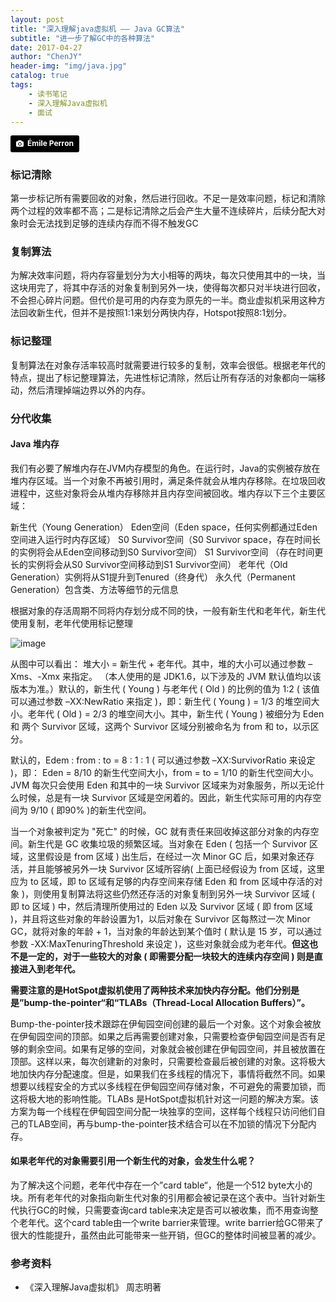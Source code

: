 ```yaml
---
layout: post
title: "深入理解java虚拟机 —— Java GC算法"
subtitle: "进一步了解GC中的各种算法"
date: 2017-04-27
author: "ChenJY"
header-img: "img/java.jpg"
catalog: true
tags: 
    - 读书笔记
    - 深入理解Java虚拟机
    - 面试
---
```


<a style="background-color:black;color:white;text-decoration:none;padding:4px 6px;font-family:-apple-system, BlinkMacSystemFont, &quot;San Francisco&quot;, &quot;Helvetica Neue&quot;, Helvetica, Ubuntu, Roboto, Noto, &quot;Segoe UI&quot;, Arial, sans-serif;font-size:12px;font-weight:bold;line-height:1.2;display:inline-block;border-radius:3px;" href="https://unsplash.com/@emilep?utm_medium=referral&amp;utm_campaign=photographer-credit&amp;utm_content=creditBadge" target="_blank" rel="noopener noreferrer" title="Download free do whatever you want high-resolution photos from Émile Perron"><span style="display:inline-block;padding:2px 3px;"><svg xmlns="http://www.w3.org/2000/svg" style="height:12px;width:auto;position:relative;vertical-align:middle;top:-1px;fill:white;" viewBox="0 0 32 32"><title></title><path d="M20.8 18.1c0 2.7-2.2 4.8-4.8 4.8s-4.8-2.1-4.8-4.8c0-2.7 2.2-4.8 4.8-4.8 2.7.1 4.8 2.2 4.8 4.8zm11.2-7.4v14.9c0 2.3-1.9 4.3-4.3 4.3h-23.4c-2.4 0-4.3-1.9-4.3-4.3v-15c0-2.3 1.9-4.3 4.3-4.3h3.7l.8-2.3c.4-1.1 1.7-2 2.9-2h8.6c1.2 0 2.5.9 2.9 2l.8 2.4h3.7c2.4 0 4.3 1.9 4.3 4.3zm-8.6 7.5c0-4.1-3.3-7.5-7.5-7.5-4.1 0-7.5 3.4-7.5 7.5s3.3 7.5 7.5 7.5c4.2-.1 7.5-3.4 7.5-7.5z"></path></svg></span><span style="display:inline-block;padding:2px 3px;">Émile Perron</span></a>

### 标记清除
第一步标记所有需要回收的对象，然后进行回收。不足一是效率问题，标记和清除两个过程的效率都不高；二是标记清除之后会产生大量不连续碎片，后续分配大对象时会无法找到足够的连续内存而不得不触发GC

### 复制算法
为解决效率问题，将内存容量划分为大小相等的两块，每次只使用其中的一块，当这块用完了，将其中存活的对象复制到另外一块，使得每次都只对半块进行回收，不会担心碎片问题。但代价是可用的内存变为原先的一半。商业虚拟机采用这种方法回收新生代，但并不是按照1:1来划分两快内存，Hotspot按照8:1划分。

### 标记整理
复制算法在对象存活率较高时就需要进行较多的复制，效率会很低。根据老年代的特点，提出了标记整理算法，先进性标记清除，然后让所有存活的对象都向一端移动，然后清理掉端边界以外的内存。

### 分代收集
#### Java 堆内存
我们有必要了解堆内存在JVM内存模型的角色。在运行时，Java的实例被存放在堆内存区域。当一个对象不再被引用时，满足条件就会从堆内存移除。在垃圾回收进程中，这些对象将会从堆内存移除并且内存空间被回收。堆内存以下三个主要区域：

新生代（Young Generation）
Eden空间（Eden space，任何实例都通过Eden空间进入运行时内存区域）
S0 Survivor空间（S0 Survivor space，存在时间长的实例将会从Eden空间移动到S0 Survivor空间）
S1 Survivor空间 （存在时间更长的实例将会从S0 Survivor空间移动到S1 Survivor空间）
老年代（Old Generation）实例将从S1提升到Tenured（终身代）
永久代（Permanent Generation）包含类、方法等细节的元信息

根据对象的存活周期不同将内存划分成不同的快，一般有新生代和老年代，新生代使用复制，老年代使用标记整理

![image](http://images.cnitblog.com/blog/587773/201409/061921034534396.png)

从图中可以看出： 堆大小 = 新生代 + 老年代。其中，堆的大小可以通过参数 –Xms、-Xmx 来指定。
（本人使用的是 JDK1.6，以下涉及的 JVM 默认值均以该版本为准。）默认的，新生代 ( Young ) 与老年代 ( Old ) 的比例的值为 1:2 ( 该值可以通过参数 –XX:NewRatio 来指定 )，即：新生代 ( Young ) = 1/3 的堆空间大小。老年代 ( Old ) = 2/3 的堆空间大小。其中，新生代 ( Young ) 被细分为 Eden 和 两个 Survivor 区域，这两个 Survivor 区域分别被命名为 from 和 to，以示区分。

默认的，Edem : from : to = 8 : 1 : 1 ( 可以通过参数 –XX:SurvivorRatio 来设定 )，即： Eden = 8/10 的新生代空间大小，from = to = 1/10 的新生代空间大小。JVM 每次只会使用 Eden 和其中的一块 Survivor 区域来为对象服务，所以无论什么时候，总是有一块 Survivor 区域是空闲着的。因此，新生代实际可用的内存空间为 9/10 ( 即90% )的新生代空间。

当一个对象被判定为 "死亡" 的时候，GC 就有责任来回收掉这部分对象的内存空间。新生代是 GC 收集垃圾的频繁区域。当对象在 Eden ( 包括一个 Survivor 区域，这里假设是 from 区域 ) 出生后，在经过一次 Minor GC 后，如果对象还存活，并且能够被另外一块 Survivor 区域所容纳( 上面已经假设为 from 区域，这里应为 to 区域，即 to 区域有足够的内存空间来存储 Eden 和 from 区域中存活的对象 )，则使用复制算法将这些仍然还存活的对象复制到另外一块 Survivor 区域 ( 即 to 区域 ) 中，然后清理所使用过的 Eden 以及 Survivor 区域 ( 即 from 区域 )，并且将这些对象的年龄设置为1，以后对象在 Survivor 区每熬过一次 Minor GC，就将对象的年龄 + 1，当对象的年龄达到某个值时 ( 默认是 15 岁，可以通过参数 -XX:MaxTenuringThreshold 来设定 )，这些对象就会成为老年代。<b>但这也不是一定的，对于一些较大的对象 ( 即需要分配一块较大的连续内存空间 ) 则是直接进入到老年代。</b>

<b>需要注意的是HotSpot虚拟机使用了两种技术来加快内存分配。他们分别是是”bump-the-pointer“和“TLABs（Thread-Local Allocation Buffers）”。</b>

Bump-the-pointer技术跟踪在伊甸园空间创建的最后一个对象。这个对象会被放在伊甸园空间的顶部。如果之后再需要创建对象，只需要检查伊甸园空间是否有足够的剩余空间。如果有足够的空间，对象就会被创建在伊甸园空间，并且被放置在顶部。这样以来，每次创建新的对象时，只需要检查最后被创建的对象。这将极大地加快内存分配速度。但是，如果我们在多线程的情况下，事情将截然不同。如果想要以线程安全的方式以多线程在伊甸园空间存储对象，不可避免的需要加锁，而这将极大地的影响性能。TLABs 是HotSpot虚拟机针对这一问题的解决方案。该方案为每一个线程在伊甸园空间分配一块独享的空间，这样每个线程只访问他们自己的TLAB空间，再与bump-the-pointer技术结合可以在不加锁的情况下分配内存。

#### 如果老年代的对象需要引用一个新生代的对象，会发生什么呢？

为了解决这个问题，老年代中存在一个”card table“，他是一个512 byte大小的块。所有老年代的对象指向新生代对象的引用都会被记录在这个表中。当针对新生代执行GC的时候，只需要查询card table来决定是否可以被收集，而不用查询整个老年代。这个card table由一个write barrier来管理。write barrier给GC带来了很大的性能提升，虽然由此可能带来一些开销，但GC的整体时间被显著的减少。

### 参考资料
* 《深入理解Java虚拟机》 周志明著